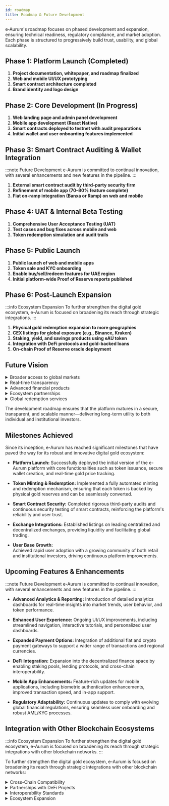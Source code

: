 ```yaml
---
id: roadmap
title: Roadmap & Future Development 
---
```


e‑Aurum's roadmap focuses on phased development and expansion, ensuring technical readiness, regulatory compliance, and market adoption. Each phase is structured to progressively build trust, usability, and global scalability.

## Phase 1: Platform Launch (Completed)

1. **Project documentation, whitepaper, and roadmap finalized**
2. **Web and mobile UI/UX prototyping**
3. **Smart contract architecture completed**
4. **Brand identity and logo design**

## Phase 2: Core Development (In Progress)

1. **Web landing page and admin panel development**
2. **Mobile app development (React Native)**
3. **Smart contracts deployed to testnet with audit preparations**
4. **Initial wallet and user onboarding features implemented**

## Phase 3: Smart Contract Auditing & Wallet Integration

:::note Future Development
e-Aurum is committed to continual innovation, with several enhancements and new features in the pipeline.
:::

1.  **External smart contract audit by third-party security firm**
2.  **Refinement of mobile app (70–80% feature complete)**
3.  **Fiat on-ramp integration (Banxa or Ramp) on web and mobile** 

## Phase 4: UAT & Internal Beta Testing

1. **Comprehensive User Acceptance Testing (UAT)**
2. **Test cases and bug fixes across mobile and web**
3. **Token redemption simulation and audit trails**

## Phase 5: Public Launch

1. **Public launch of web and mobile apps**
2. **Token sale and KYC onboarding**
3. **Enable buy/sell/redeem features for UAE region**
4. **Initial platform-wide Proof of Reserve reports published**

## Phase 6: Post-Launch Expansion

:::info Ecosystem Expansion
To further strengthen the digital gold ecosystem, e-Aurum is focused on broadening its reach through strategic integrations.
:::

1. **Physical gold redemption expansion to more geographies**
2. **CEX listings for global exposure (e.g., Binance, Kraken)**
3. **Staking, yield, and savings products using eAU token**
4. **Integration with DeFi protocols and gold-backed loans**
5. **On-chain Proof of Reserve oracle deployment**

## Future Vision

<details>  
  <summary>Broader access to global markets</summary> 

  Expansion via exchange listings to provide global accessibility to the eAU token.

</details>  

<details>  
  <summary>Real-time transparency</summary>

  Implementation of on-chain Proof of Reserve oracles for continuous verification.

</details>  

<details>  
  <summary>Advanced financial products</summary>  

  Development of gold-backed savings, lending, and other DeFi offerings.

</details>  

<details>  
  <summary>Ecosystem partnerships</summary>  

  Strategic collaborations with fintechs and traditional banks to expand the utility.

</details>

<details>  
  <summary>Global redemption services</summary> 

  Expansion of physical gold redemption capabilities beyond UAE.
  
</details>

The development roadmap ensures that the platform matures in a secure, transparent, and scalable manner—delivering long-term utility to both individual and institutional investors.

## Milestones Achieved

Since its inception, e-Aurum has reached significant milestones that have paved the way for its robust and innovative digital gold ecosystem: 



  
- **Platform Launch:** Successfully deployed the initial version of the e-Aurum platform with core functionalities such as token issuance, secure wallet creation, and real-time gold price tracking.  

- **Token Minting & Redemption:** Implemented a fully automated minting and redemption mechanism, ensuring that each token is backed by physical gold reserves and can be seamlessly converted.  

- **Smart Contract Security:** Completed rigorous third-party audits and continuous security testing of smart contracts, reinforcing the platform's reliability and user trust.  

- **Exchange Integrations:** Established listings on leading centralized and decentralized exchanges, providing liquidity and facilitating global trading.  

- **User Base Growth:**  
Achieved rapid user adoption with a growing community of both retail and institutional investors, driving continuous platform improvements.  






## Upcoming Features & Enhancements 

:::note Future Development
e-Aurum is committed to continual innovation, with several enhancements and new features in the pipeline.
:::



- **Advanced Analytics & Reporting:** 
 Introduction of detailed analytics dashboards for real-time insights into market trends, user behavior, and token performance. 

- **Enhanced User Experience:** 
 Ongoing UI/UX improvements, including streamlined navigation, interactive tutorials, and personalized user dashboards. 

- **Expanded Payment Options:** 
 Integration of additional fiat and crypto payment gateways to support a wider range of transactions and regional currencies. 

- **DeFi Integration:** 
 Expansion into the decentralized finance space by enabling staking pools, lending protocols, and cross-chain interoperability. 

- **Mobile App Enhancements:** 
 Feature-rich updates for mobile applications, including biometric authentication enhancements, improved transaction speed, and in-app support. 

- **Regulatory Adaptability:** 
 Continuous updates to comply with evolving global financial regulations, ensuring seamless user onboarding and robust AML/KYC processes. 

## Integration with Other Blockchain Ecosystems 

:::info Ecosystem Expansion
To further strengthen the digital gold ecosystem, e-Aurum is focused on broadening its reach through strategic integrations with other blockchain networks.
:::

To further strengthen the digital gold ecosystem, e-Aurum is focused on broadening its reach through strategic integrations with other blockchain networks: 

<details>  
  <summary>Cross-Chain Compatibility</summary>  

  Developing bridges with other prominent blockchain platforms (e.g., Binance Smart Chain, Polkadot) to facilitate seamless asset transfers and broaden market access.  

</details>  

<details>  
  <summary>Partnerships with DeFi Projects</summary>

  Collaborating with leading decentralized finance projects to enable innovative financial products, such as collateralized lending and yield farming using e-Aurum tokens.  

</details>  

<details>  
  <summary>Interoperability Standards</summary>  

  Adopting and contributing to emerging blockchain interoperability standards to ensure that e-Aurum remains a versatile asset in a rapidly evolving digital landscape.

</details>  

<details>  
  <summary>Ecosystem Expansion</summary>  

  Exploring partnerships with industry players in asset management, traditional finance, and logistics to integrate physical gold verification and storage services into the platform.  

</details>

 
 